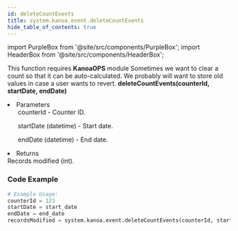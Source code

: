 ```yaml
---
id: deleteCountEvents
title: system.kanoa.event.deleteCountEvents
hide_table_of_contents: true
---
```


import PurpleBox from '@site/src/components/PurpleBox';
import HeaderBox from '@site/src/components/HeaderBox';

<PurpleBox>This function requires <b>KanoaOPS</b> module</PurpleBox>
<HeaderBox header="Description">
    Sometimes we want to clear a count so that it can be auto-calculated. We probably will want to store old values in case a user wants to revert.
</HeaderBox>
<HeaderBox header="Syntax">
    <b>deleteCountEvents(counterId, startDate, endDate)</b>
    <li>Parameters <br />
        <ul>counterId - Counter ID.</ul>
        <ul>startDate (datetime) - Start date.</ul>
        <ul>endDate (datetime) - End date.</ul>
    </li>
    <li>Returns <br />
        Records modified (int).
    </li>
</HeaderBox>

### Code Example

```python
# Example Usage:
counterId = 123
startDate = start_date
endDate = end_date
recordsModified = system.kanoa.event.deleteCountEvents(counterId, startDate, endDate)

